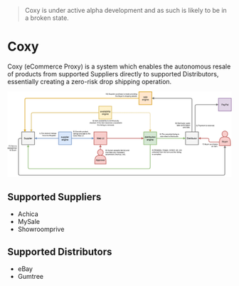 > Coxy is under active alpha development and as such is likely to be in a broken state.

# Coxy
Coxy (eCommerce Proxy) is a system which enables the autonomous resale of products from supported Suppliers directly to supported Distributors, essentially creating a zero-risk drop shipping operation.

![Coxy](docs/static/img/Coxy.png "Coxy")

## Supported Suppliers
* Achica
* MySale
* Showroomprive

## Supported Distributors
* eBay
* Gumtree